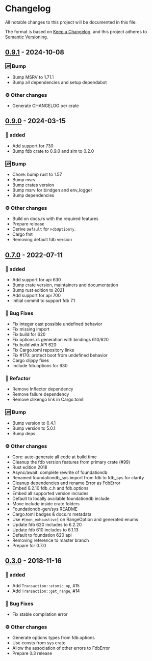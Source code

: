 # Changelog

All notable changes to this project will be documented in this file.

The format is based on [Keep a Changelog](https://keepachangelog.com/en/1.0.0/),
and this project adheres to [Semantic Versioning](https://semver.org/spec/v2.0.0.html).

## [0.9.1] - 2024-10-08

### <!-- 3 -->🆙 Bump

- Bump MSRV to 1.71.1
- Bump all dependencies and setup dependabot

### <!-- 4 -->⚙️ Other changes

- Generate CHANGELOG per crate

[0.9.1]: https://github.com/foundationdb-rs}/foundationdb-rs/compare/0.9.0..0.9.1

## [0.9.0] - 2024-03-15

### <!-- 0 -->🚀 added

- Add support for 730
- Bump fdb crate to 0.9.0 and sim to 0.2.0

### <!-- 3 -->🆙 Bump

- Chore: bump rust to 1.57
- Bump msrv
- Bump crates version
- Bump msrv for bindgen and env_logger
- Bump dependencies

### <!-- 4 -->⚙️ Other changes

- Build on docs.rs with the required features
- Prepare release
- Derive `Default` for `FdbOptionTy`.
- Cargo fmt
- Removing default fdb version

## [0.7.0] - 2022-07-11

### <!-- 0 -->🚀 added

- Add support for api 630
- Bump crate version, maintainers and documentation
- Bump rust edition to 2021
- Add support for api 700
- Initial commit to support fdb 7.1

### <!-- 1 -->🐛 Bug Fixes

- Fix integer cast possible undefined behavior
- Fix missing import
- Fix build for 620
- Fix options.rs generation with bindings 610/620
- Fix build with API 620
- Fix Cargo.toml repository links
- Fix #170: protect boot from undefined behavior
- Cargo clippy fixes
- Include fdb.options for 630

### <!-- 2 -->🚜 Refactor

- Remove Inflector dependency
- Remove failure dependency
- Remove clikengo link in Cargo.toml

### <!-- 3 -->🆙 Bump

- Bump version to 0.4.1
- Bump version to 5.0.1
- Bump deps

### <!-- 4 -->⚙️ Other changes

- Core: auto-generate all code at build time
- Cleanup the fdb version features from primary crate (#99)
- Rust edition 2018
- Async/await: complete rewrite of foundationdb
- Renamed foundationdb_sys import from fdb to fdb_sys for clarity
- Cleanup dependencies and rename Error as FdbError
- Embed 6.2.10 fdb_c.h and fdb.options
- Embed all supported version includes
- Default to locally available foundationdb include
- Move include inside crate folders
- Foundationdb-gen/sys README
- Cargo.toml badges & docs.rs metadata
- Use `#[non_exhaustive]` on RangeOption and generated enums
- Update fdb 620 includes to 6.2.20
- Update fdb 610 includes to 6.1.13
- Default to foundation 620 api
- Removing reference to master branch
- Prepare for 0.7.0

## [0.3.0] - 2018-11-16

### <!-- 0 -->🚀 added

- Add `Transaction::atomic_op`, #15
- Add `Transaction::get_range`, #14

### <!-- 1 -->🐛 Bug Fixes

- Fix stable compilation error

### <!-- 4 -->⚙️ Other changes

- Generate options types from fdb.options
- Use consts from sys crate
- Allow the association of other errors to FdbError
- Prepare 0.3 release

[unreleased]: https://github.com/foundationdb-rs}/foundationdb-rs/compare/v0.9.0..HEAD
[0.9.0]: https://github.com/foundationdb-rs}/foundationdb-rs/compare/v0.7.0..v0.9.0
[0.7.0]: https://github.com/foundationdb-rs}/foundationdb-rs/compare/v0.3.0..v0.7.0
[0.3.0]: https://github.com/foundationdb-rs}/foundationdb-rs/compare/0.2..v0.3.0

<!-- generated by git-cliff -->
